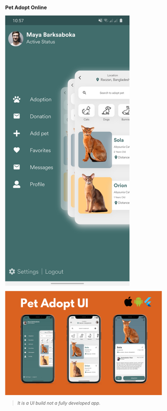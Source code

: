 ### Pet Adopt Online

<img src="docs/updateScreenshot.jpg" width="400">

![HeroImage](docs/docs-image.png)

> *It is a UI build not a fully developed app.*